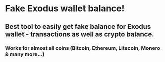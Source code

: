 # Fake Exodus wallet balance!

## Best tool to easily get fake balance for Exodus wallet - transactions as well as crypto balance. 

###  Works for almost all coins (Bitcoin, Ethereum, Litecoin, Monero & many more...)
